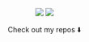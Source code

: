 <p align="center">
<a href= "https://dev.to/ari_hacks"><img src="https://img.icons8.com/windows/32/000000/dev.png"/></a>
<a href= "https://twitter.com/ari_hacks"><img src="https://img.icons8.com/material-outlined/30/000000/twitter.png"/></a>
</p>

<p align="center">
Check out my repos ⬇️  
</p>
